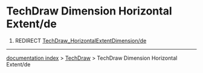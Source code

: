 # TechDraw Dimension Horizontal Extent/de
1.  REDIRECT [TechDraw\_HorizontalExtentDimension/de](TechDraw_HorizontalExtentDimension/de.md)

---
[documentation index](../README.md) > [TechDraw](TechDraw_Workbench.md) > TechDraw Dimension Horizontal Extent/de
